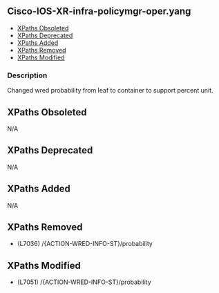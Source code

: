 ## Cisco-IOS-XR-infra-policymgr-oper.yang

- [XPaths Obsoleted](#xpaths-obsoleted)
- [XPaths Deprecated](#xpaths-deprecated)
- [XPaths Added](#xpaths-added)
- [XPaths Removed](#xpaths-removed)
- [XPaths Modified](#xpaths-modified)

### Description

Changed wred probability from leaf to container to support percent unit.

## XPaths Obsoleted

N/A

## XPaths Deprecated

N/A

## XPaths Added

N/A

## XPaths Removed

- (L7036)	/{ACTION-WRED-INFO-ST}/probability

## XPaths Modified

- (L7051)	/{ACTION-WRED-INFO-ST}/probability

